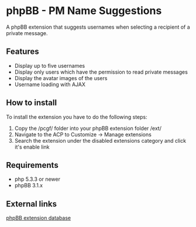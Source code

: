 # phpBB - PM Name Suggestions
A phpBB extension that suggests usernames when selecting a recipient of a private message.

## Features
* Display up to five usernames
* Display only users which have the permission to read private messages
* Display the avatar images of the users
* Username loading with AJAX

## How to install
To install the extension you have to do the following steps:

1. Copy the /pcgf/ folder into your phpBB extension folder /ext/
2. Navigate to the ACP to Customize -> Manage extensions
3. Search the extension under the disabled extensions category and click it's enable link

## Requirements
* php 5.3.3 or newer
* phpBB 3.1.x

## External links
[phpBB extension database](https://www.phpbb.com/customise/db/extension/pmnamesuggestions/ "Show extension entry on phpBB.com")